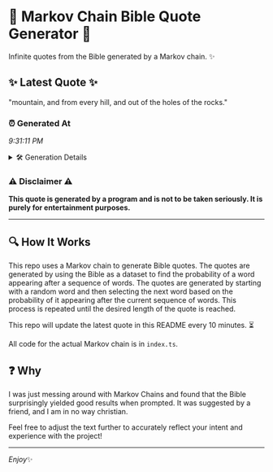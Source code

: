 # 📖 Markov Chain Bible Quote Generator 📖

Infinite quotes from the Bible generated by a Markov chain. ✨

## ✨ Latest Quote ✨
"mountain, and from every hill, and out of the holes of the rocks."

### ⏰ Generated At
*9:31:11 PM*

<details>
    <summary>🛠️ Generation Details</summary>
    <p>
        <strong>🌱 Seed:</strong> mountain,<br>
        <strong>🔄 Iterations:</strong> 12<br>
        <strong>📜 Context History:</strong><br>[ mountain, ]: and<br>[ mountain,, and ]: from<br>[ mountain,, and, from ]: every<br>[ mountain,, and, from, every ]: hill,<br>[ mountain,, and, from, every, hill, ]: and<br>[ mountain,, and, from, every, hill,, and ]: out<br>[ and, from, every, hill,, and, out ]: of<br>[ from, every, hill,, and, out, of ]: the<br>[ every, hill,, and, out, of, the ]: holes<br>[ hill,, and, out, of, the, holes ]: of<br>[ and, out, of, the, holes, of ]: the<br>[ out, of, the, holes, of, the ]: rocks.<br>
    </p>
</details>

### ⚠️ Disclaimer ⚠️
**This quote is generated by a program and is not to be taken seriously. It is purely for entertainment purposes.**

---

## 🔍 How It Works

This repo uses a Markov chain to generate Bible quotes. The quotes are generated by using the Bible as a dataset to find the probability of a word appearing after a sequence of words. The quotes are generated by starting with a random word and then selecting the next word based on the probability of it appearing after the current sequence of words. This process is repeated until the desired length of the quote is reached.

This repo will update the latest quote in this README every 10 minutes. ⏳

All code for the actual Markov chain is in `index.ts`.

## ❓ Why

I was just messing around with Markov Chains and found that the Bible surprisingly yielded good results when prompted. 
It was suggested by a friend, and I am in no way christian.

Feel free to adjust the text further to accurately reflect your intent and experience with the project!

---

*Enjoy*✨
